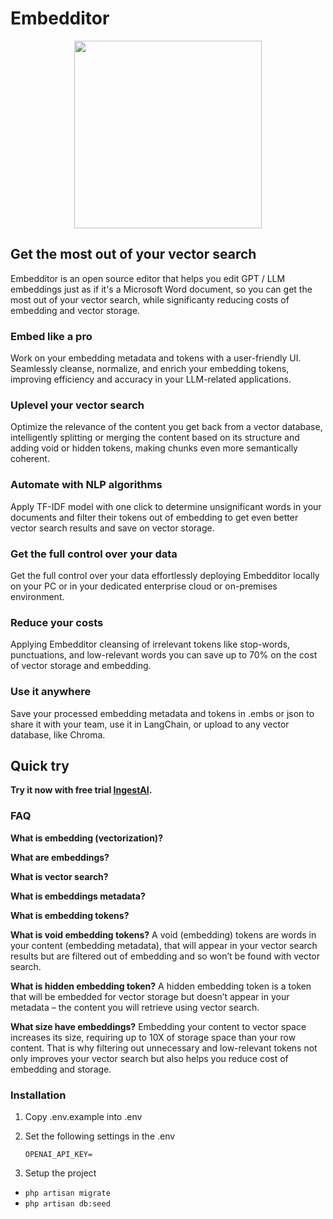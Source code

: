 # Embedditor

<p align="center">
  <img width="300" height="300" src="https://embedditor.ingestai.co/images/logo.jpg">
</p>



## Get the most out of your vector search

Embedditor is an open source editor that helps you edit GPT / LLM embeddings just as if it's a Microsoft Word document, so you can get the most out of your vector search, while significanty reducing costs of embedding and vector storage.

### Embed like a pro

Work on your embedding metadata and tokens with a user-friendly UI. Seamlessly cleanse, normalize, and enrich your embedding tokens, improving efficiency and accuracy in your LLM-related applications.

### Uplevel your vector search

Optimize the relevance of the content you get back from a vector database, intelligently splitting or merging the content based on its structure and adding void or hidden tokens, making chunks even more semantically coherent.

### Automate with NLP algorithms

Apply TF-IDF model with one click to determine unsignificant words in your documents and filter their tokens out of embedding to get even better vector search results and save on vector storage.

### Get the full control over your data

Get the full control over your data effortlessly deploying Embedditor locally on your PC or in your dedicated enterprise cloud or on-premises environment.

### Reduce your costs

Applying Embedditor cleansing of irrelevant tokens like stop-words, punctuations, and low-relevant words you can save up to 70% on the cost of vector storage and embedding.


### Use it anywhere

Save your processed embedding metadata and tokens in .embs or json to share it with your team, use it in LangChain, or upload to any vector database, like Chroma.


## Quick try
**Try it now with free trial [IngestAI](https://ingestai.io/signup).**

### FAQ

**What is embedding (vectorization)?**

**What are embeddings?**

**What is vector search?**

**What is embeddings metadata?**

**What is embedding tokens?**

**What is void embedding tokens?**
A void (embedding) tokens are words in your content (embedding metadata), that will appear in your vector search results but are filtered out of embedding and so won’t be found with vector search.

**What is hidden embedding token?**
A hidden embedding token is a token that will be embedded for vector storage but doesn’t appear in your metadata – the content you will retrieve using vector search.

**What size have embeddings?**
Embedding your content to vector space increases its size, requiring up to 10X of storage space than your row content. That is why filtering out unnecessary and low-relevant tokens not only improves your vector search but also helps you reduce cost of embedding and storage.


### Installation

1. Copy .env.example into .env

2. Set the following settings in the .env


    `OPENAI_API_KEY=`


3. Setup the project

- `php artisan migrate`
- `php artisan db:seed`

